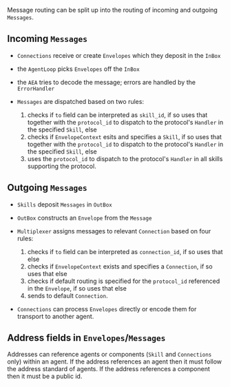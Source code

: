 
Message routing can be split up into the routing of incoming and outgoing `Messages`.

## Incoming `Messages`

- `Connections` receive or create `Envelopes` which they deposit in the `InBox`
- the `AgentLoop` picks `Envelopes` off the `InBox`
- the `AEA` tries to decode the message; errors are handled by the `ErrorHandler`
- `Messages` are dispatched based on two rules:

	1. checks if `to` field can be interpreted as `skill_id`, if so uses that together with the `protocol_id` to dispatch to the protocol's `Handler` in the specified `Skill`, else
	2. checks if `EnvelopeContext` esits and specifies a `Skill`, if so uses that together with the `protocol_id` to dispatch to the protocol's `Handler` in the specified `Skill`, else
	3. uses the `protocol_id` to dispatch to the protocol's `Handler` in all skills supporting the protocol.

## Outgoing `Messages`

- `Skills` deposit `Messages` in `OutBox`
- `OutBox` constructs an `Envelope` from the `Message`
- `Multiplexer` assigns messages to relevant `Connection` based on four rules:

	1. checks if `to` field can be interpreted as `connection_id`, if so uses that else
	2. checks if `EnvelopeContext` exists and specifies a `Connection`, if so uses that else
	3. checks if default routing is specified for the `protocol_id` referenced in the `Envelope`, if so uses that else
	4. sends to default `Connection`.

- `Connections` can process `Envelopes` directly or encode them for transport to another agent.

## Address fields in `Envelopes`/`Messages`

Addresses can reference agents or components (`Skill` and `Connections` only) within an agent. If the address references an agent then it must follow the address standard of agents. If the address references a component then it must be a public id.
